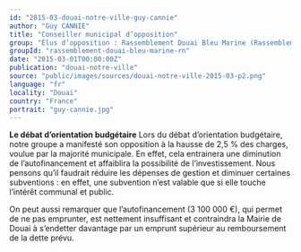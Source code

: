 ```yaml
---
id: "2015-03-douai-notre-ville-guy-cannie"
author: "Guy CANNIE"
title: "Conseiller municipal d’opposition"
group: "Élus d’opposition : Rassemblement Douai Bleu Marine (Rassemblement National)"
groupId: "rassemblement-douai-bleu-marine-rn"
date: "2015-03-01T00:00:00Z"
publication: "douai-notre-ville"
source: "public/images/sources/douai-notre-ville-2015-03-p2.png"
language: "fr"
locality: "Douai"
country: "France"
portrait: "guy-cannie.jpg"
---
```


**Le débat d’orientation budgétaire**
Lors du débat d’orientation budgétaire, notre groupe a manifesté son opposition à la hausse de 2,5 % des charges, voulue par la majorité municipale.
En effet, cela entrainera  une diminution de l’autofinancement  et affaiblira la possibilité de l’investissement. Nous pensons qu’il faudrait réduire les dépenses de gestion et diminuer certaines subventions : en effet, une subvention n’est valable que si elle touche l’intérêt communal et public.

On peut aussi remarquer que l’autofinancement (3 100 000 €), qui permet de ne pas emprunter, est nettement insuffisant et contraindra la Mairie de Douai à s’endetter davantage par un emprunt supérieur au remboursement de la dette prévu.
